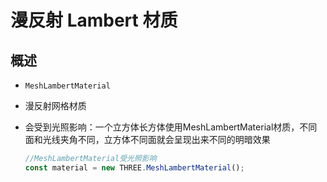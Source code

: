 # 漫反射 Lambert 材质

## 概述

+ `MeshLambertMaterial`

+ 漫反射网格材质
+ 会受到光照影响：一个立方体长方体使用MeshLambertMaterial材质，不同面和光线夹角不同，立方体不同面就会呈现出来不同的明暗效果

  ```js
  //MeshLambertMaterial受光照影响
  const material = new THREE.MeshLambertMaterial();
  ```
